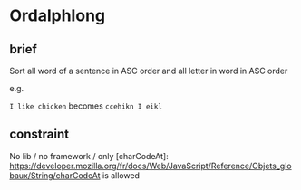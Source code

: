 # Ordalphlong

## brief

Sort all word of a sentence in ASC order and all letter in word in ASC order

e.g.

`I like chicken` becomes `ccehikn I eikl`

## constraint


No lib / no framework / only [charCodeAt]: https://developer.mozilla.org/fr/docs/Web/JavaScript/Reference/Objets_globaux/String/charCodeAt is allowed
